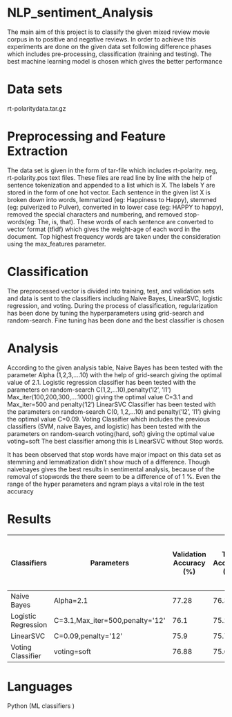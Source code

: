 # NLP_sentiment_Analysis
The main aim of this project is to classify the given mixed review movie corpus in to positive and negative
reviews. In order to achieve this experiments are done on the given data set following difference phases
which includes pre-processing, classification (training and testing). The best machine learning model is
chosen which gives the better performance

# Data sets
rt-polaritydata.tar.gz

# Preprocessing and Feature Extraction
The data set is given in the form of tar-file which includes rt-polarity. neg, rt-polarity.pos text files.
These files are read line by line with the help of sentence tokenization and appended to a list which is
X. The labels Y are stored in the form of one hot vector. Each sentence in the given list X is broken
down into words, lemmatized (eg: Happiness to Happy), stemmed (eg: pulverized to Pulver), converted
in to lower case (eg: HAPPY to happy), removed the special characters and numbering, and removed
stop-words(eg: The, is, that). These words of each sentence are converted to vector format (tfidf) which
gives the weight-age of each word in the document. Top highest frequency words are taken under the
consideration using the max_features parameter.

# Classification
The preprocessed vector is divided into training, test, and validation sets and data is sent to the classifiers
including Naive Bayes, LinearSVC, logistic regression, and voting. During the process of classification,
regularization has been done by tuning the hyperparameters using grid-search and random-search. Fine
tuning has been done and the best classifier is chosen

# Analysis 
According to the given analysis table, Naive Bayes has been tested with the parameter Alpha (1,2,3,....10)
with the help of grid-search giving the optimal value of 2.1.
Logistic regression classifier has been tested with the parameters on random-search C(1,2,...10),penalty(’l2’,
’l1’) Max_iter(100,200,300,....1000) giving the optimal value C=3.1 and Max_iter=500 and penalty(’l2’)
LinearSVC Classifier has been tested with the parameters on random-search C(0, 1,2,...10) and
penalty(’l2’, ’l1’) giving the optimal value C=0.09.
Voting Classifier which includes the previous classifiers (SVM, naive Bayes, and logistic) has been tested
with the parameters on random-search voting(hard, soft) giving the optimal value voting=soft
The best classifier among this is LinearSVC without Stop words. 

It has been observed that stop words have major impact on this data set as stemming and lemmatization
didn’t show much of a difference. Though naivebayes gives the best results in sentimental analysis, because
of the removal of stopwords the there seem to be a difference of of 1 %. Even the range of the hyper
parameters and ngram plays a vital role in the test accuracy

# Results
Classifiers|Parameters| Validation Accuracy (%)| Test Accuracy (%)| Without stop words Test Accuracy(%) | Without Stemming Test Accuracy (%)| Without lemmatization Test Accuracy(%) | Without Stopwords, Stemming , Lemmatization Testing Accuracy (%)|
|------|------|------|-------|-------|-------|-------|---------|
Naive Bayes| Alpha=2.1| 77.28| 76.38|76.4| 75.5|75.9|76.76|
Logistic Regression| C=3.1,Max_iter=500,penalty='12'| 76.1| 75.26|77.6| 74.4|75.54|75.91|
LinearSVC| C=0.09,penalty='12'| 75.9| 75.73|77.32| 74.1|75.73|76.19|
Voting Classifier | voting=soft| 76.88| 75.63|77.04| 75.53|75.91|77.04|

# Languages 
Python (ML classifiers )

